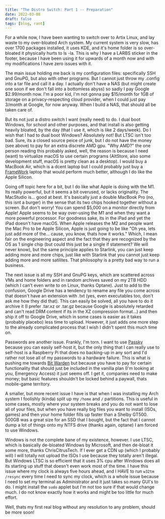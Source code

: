 ```yaml
---
title: "The Distro Switch: Part 1 -- Preparation"
date: 2022-03-08
draft: false
tags: [blog, rant]
---
```


For a while now, I have been wanting to switch over to Artix Linux, and lay
waste to my over-bloated Arch system. My current system is very slow, has over
1700 packages installed, it uses KDE, and it's home folder is so over-bloated it
physically hurts to ls -la. This is why I have a LARBS sticker in the footer,
because I have been using it for upwards of a month now and with my
modifications I have zero issues with it.

The main issue holding me back is my configuration files: specifically SSH and
GnuPG, but also with other programs. But I cannot just throw my .config into a
tar file and call it a day. I actually don't have a NAS (but might create one
soon if we don't fall into a bottomless abyss) so sadly I pay Google $2.99/month
now. I'm a poor kid, I'm not gonna pay $15/month for 1GB of storage on a
privacy-respecting cloud provider, when I could just pay 3/month at Google, for
now anyway. When I build a NAS, that should all be taken care of. 

But its not just a distro switch I want (really need) to do. I dual boot
Windows, for school and other purposes, and that install is also getting heavily
bloated, by the day (that I use it, which is like 2 days/week). Do I wish that
I had to dual boot Windows? Absolutely not! But LTSC isn't too bad. Sure, its 
a closed source peice of junk, but I do not have the money (see above) to pay
for an extra discrete AMD gpu. "Why AMD?" the one person reading this probably
asked, well, the reason is because I need (want) to virtualize macOS to use certain
programs (AltStore, also some development stuff, macOS is pretty clean as a
desktop). I would buy a MacBook Air, which is a dcent laptop but I could probably
just buy a [FrameWork](https://frame.work) laptop that would perform much better,
although I do like the Apple Silicon.

Going off topic here for a bit, but I do like what Apple is doing with the M1. Its
really powerful, but it seems a bit overused, or lacks originality. The MacStudio 
is... good at best. It's basically just a double MacBook Pro (no, this isnt a 
burger) in the sense that its two chips hooked together without a screen.
But don't worry! You can spend $5,000 on a monitor directly from Apple!
Apple seems to be way over-using the M1 and when they want a more powerful
processor. For goodness sake, its in the iPad and yet the iPad doesn't have macOS.
When Apple releases the M2 and people want the Mac Pro to be Apple Silicon,
Apple is just going to be like "Oh yea, lets just add more of the... cause, you
know, thats how it works." Which, I mean fair on the engineering aspect and the
fact that they are recognized by the OS as 1 single chip (but could this just
be a single if statement? We will never know), but the same principle applies
to Starlink, you can just keep adding more and more chips, just like with
Starlink that you cannot just keep adding more and more satilites. That
philosophy is a pretty bad way to run a business.

The next issue is all my SSH and GnuPG keys, which are scattered across VMs and
home folders and in random archives saved on my 2TB HDD (which I can't even
write to on Linux, thanks Optane). Just to add to the confusion, Google Drive
has a tendency to rename any file you come across that doesn't have an extension
with .txt (yes, even executables too, don't ask me how they did that). This can
easily be solved, all you have to do it archive it (I prefer .tar.xz or .tar.gz
because Google is absolutely retarded and can't read DRM content if its in the
XZ compression format...) and then ship it off to Google Drive, which in some
cases is easier as it takes (probably placebo) less time to upload. However, it
just adds one more step to the already complicated process that I wish I didn't
spent this much time on.

Passwords are another issue. Frankly, I'm torn. I want to use [Passky](https://github.com/Rabbit-Company/Passky-Server)
because you can easily self-host it, but the only thing that I can really use to
self-host is a Raspberry Pi that does no backing-up in any sort and I'd rather not
lose all of my passwords to a hardware failure. This is what is pushing me towards
[Bit Warden](https://bitwarden.com) but because you have to pay for certain functionality
that should just be included in the vanilla plan (I'm looking at you, Emergency Access) it
just seems off. I get it, companies need to make money; but basic features shouldn't be locked
behind a paywall, thats mobile-game territory.

A smaller, but more recent issue I have is that when I was installing my Arch system
I foolishly (kinda) split up my `/home` and `/` partitions. This is useful in some
cases, mostly where your system breaks and you do not want to lose all of your files,
but when you have really big files you want to install (ISOs, games) and then your home 
folder fills up faster than a Shelby GT500. 500GB was a great size for an SSD that
I bought, but the fact that I cannot dump a lot of things onto my NTFS drive (thanks again,
optane) I am forced to use Windows.

Windows is not the complete bane of my existence, however. I use LTSC, which is basically
de-bloated Windows by Microsoft, and then de-bloat it some more, thanks ChrisCitrusTech.
If I ever get a CDN up (which I probably will) I will totally not upload the ISOs I use 
because they totally aren't illegal. But Windows LTSC is so efficient that it uses 3% cpu
after Windows does all its starting up stuff that doesn't even work most of the time. I have
this issue where my clock is always five hours ahead, and I HAVE to run `w32tm /resync` every
time I need to sync my clock, which is a whole issue because I need to set my terminal
as Administrator and it just takes so many GUI's to do. I might install the `sudo` applet
but I'm not too sure if that would change much. I do not know exactly how it works and might
be too little for much effort.

Well, thats my first real blog without any resolution to any problem, should be more soon!
